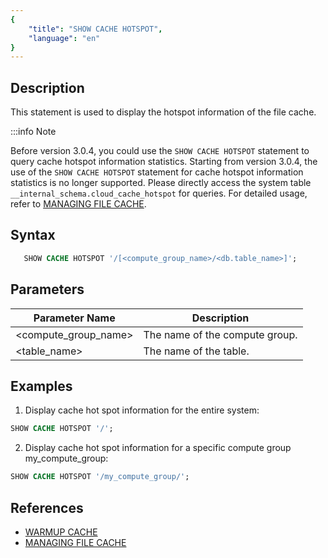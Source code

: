 ```yaml
---
{
    "title": "SHOW CACHE HOTSPOT",
    "language": "en"
}
---
```


<!--
Licensed to the Apache Software Foundation (ASF) under one
or more contributor license agreements.  See the NOTICE file
distributed with this work for additional information
regarding copyright ownership.  The ASF licenses this file
to you under the Apache License, Version 2.0 (the
"License"); you may not use this file except in compliance
with the License.  You may obtain a copy of the License at

  http://www.apache.org/licenses/LICENSE-2.0

Unless required by applicable law or agreed to in writing,
software distributed under the License is distributed on an
"AS IS" BASIS, WITHOUT WARRANTIES OR CONDITIONS OF ANY
KIND, either express or implied.  See the License for the
specific language governing permissions and limitations
under the License.
-->


## Description

This statement is used to display the hotspot information of the file cache.

:::info Note

Before version 3.0.4, you could use the `SHOW CACHE HOTSPOT` statement to query cache hotspot information statistics. Starting from version 3.0.4, the use of the `SHOW CACHE HOTSPOT` statement for cache hotspot information statistics is no longer supported. Please directly access the system table `__internal_schema.cloud_cache_hotspot` for queries. For detailed usage, refer to [MANAGING FILE CACHE](../../../../compute-storage-decoupled/file-cache). 



## Syntax


```sql
   SHOW CACHE HOTSPOT '/[<compute_group_name>/<db.table_name>]';
```

## Parameters

| Parameter Name	                  | Description                                                         |
|---------------------------|--------------------------------------------------------------|
| <compute_group_name>        | The name of the compute group.                                               |
| <table_name>                | The name of the table.                                                   |
## Examples

1. Display cache hot spot information for the entire system:

```sql
SHOW CACHE HOTSPOT '/';
```

2. Display cache hot spot information for a specific compute group my_compute_group:

```sql
SHOW CACHE HOTSPOT '/my_compute_group/';
```

## References


- [WARMUP CACHE](../storage-management/WARM-UP.md)
- [MANAGING FILE CACHE](../../../../compute-storage-decoupled/file-cache)
